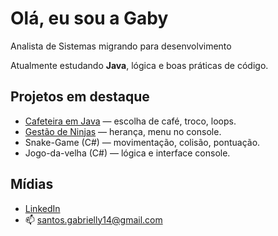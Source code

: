 # Olá, eu sou a Gaby

Analista de Sistemas migrando para desenvolvimento

Atualmente estudando **Java**, lógica e boas práticas de código.

##  Projetos em destaque
- [Cafeteira em Java](link_cafeteira) — escolha de café, troco, loops.
- [Gestão de Ninjas](link_ninjas) — herança, menu no console.
- Snake-Game (C#) — movimentação, colisão, pontuação.
- Jogo-da-velha (C#) — lógica e interface console.

##  Mídias
- [LinkedIn](https://www.linkedin.com/in/gabrielly-dos-santos/)
- 📫 santos.gabrielly14@gmail.com
